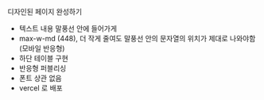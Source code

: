 디자인된 페이지 완성하기

- 텍스트 내용 말풍선 안에 들어가게
- max-w-md (448), 더 작게 줄여도 말풍선 안의 문자열의 위치가 제대로 나와야함 (모바일 반응형)
- 하단 테이블 구현
- 반응형 퍼블리싱
- 폰트 상관 없음
- vercel 로 배포
